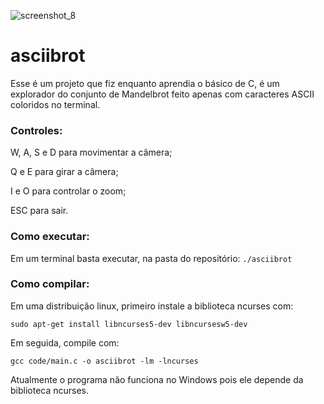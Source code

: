 ![screenshot_8](https://github.com/nullJonas/asciibrot/blob/main/screenshots/screenshot_8.png)
# asciibrot
Esse é um projeto que fiz enquanto aprendia o básico de C, é um explorador do conjunto de Mandelbrot feito apenas com caracteres ASCII coloridos no terminal.

### Controles:
W, A, S e D para movimentar a câmera;

Q e E para girar a câmera;

I e O para controlar o zoom;

ESC para sair.

### Como executar:
Em um terminal basta executar, na pasta do repositório:
```./asciibrot```

### Como compilar:
Em uma distribuição linux, primeiro instale a biblioteca ncurses com:

```sudo apt-get install libncurses5-dev libncursesw5-dev```

Em seguida, compile com:

```gcc code/main.c -o asciibrot -lm -lncurses```

Atualmente o programa não funciona no Windows pois ele depende da biblioteca ncurses.
